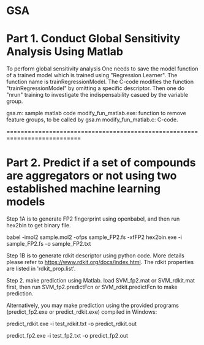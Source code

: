# GSA
# Part 1. Conduct Global Sensitivity Analysis Using Matlab

To perform global sensitivity analysis One needs to save the model function of a trained model which is trained using "Regression Learner". The function name is trainRegressionModel. The C-code modifies the function "trainRegressionModel" by omitting a specific descriptor. Then one do "nrun" training to investigate the indispensability casued by the variable group.

gsa.m: sample matlab code
modify_fun_matlab.exe: function to remove feature groups, to be called by gsa.m
modify_fun_matlab.c: C-code.

===========================================================================
# Part 2. Predict if a set of compounds are aggregators or not using two established machine learning models

Step 1A is to generate FP2 fingerprint using openbabel, and then run hex2bin to get binary file.

babel -imol2 sample.mol2 -ofps sample_FP2.fs -xfFP2
hex2bin.exe -i sample_FP2.fs -o sample_FP2.txt

Step 1B is to generate rdkit descriptor using python code. More details please refer to
https://www.rdkit.org/docs/index.html.
The rdkit properties are listed in 'rdkit_prop.list'.

Step 2.
make prediction using Matlab. load SVM_fp2.mat or SVM_rdkit.mat first, then run SVM_fp2.predictFcn or SVM_rdkit.predictFcn to make prediction.

Alternatively, you may make prediction using the provided programs (predict_fp2.exe or predict_rdkit.exe) compiled in Windows:

predict_rdkit.exe -i test_rdkit.txt -o predict_rdkit.out

predict_fp2.exe -i test_fp2.txt -o predict_fp2.out

